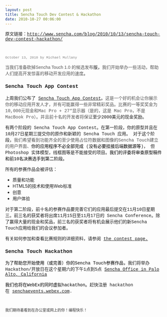 ```yaml
---
layout: post
title: Sencha Touch Dev Contest & Hackathon
date: 2010-10-27 00:06:00
---
```

<span style="font-family: Courier;">原文链接：</span>[<span style="font-family: Courier;">http://www.sencha.com/blog/2010/10/13/sencha-touch-dev-contest-hackathon/</span>](http://www.sencha.com/blog/2010/10/13/sencha-touch-dev-contest-hackathon/)

&nbsp;

<span style="color: gray; font-size: 11px; font-weight: normal; margin-bottom: 5px; display: block; font-family: Courier;" class="date-header">October 13, 2010 by Michael Mullany</span>

<div style="padding: 0px; margin: 0px;" class="entry">

<span style="font-family: Courier;"><span style="color: #555555; font-family: Helvetica, Arial, Verdana, Geneva, sans-serif;">当我们准备砍掉Sencha Touch 1.0 的候选发布</span>版，</span><span style="color: #555555;">我们开始举办一些活动，帮助人们提高开发惊喜的移动开发应用的速度</span><span style="font-family: Courier;">。</span>

### <span style="font-family: Courier;">Sencha Touch App Contest</span>

<span style="font-family: Courier;">上周我们公布了&nbsp;</span>[<span style="font-family: Courier;">Sencha Touch App Contest</span>](http://www.sencha.com/contest/)<span style="font-family: Courier;">。</span><span style="color: #555555; font-family: verdana, 'courier new';">这是一个好的机会让你展示你的移动应用开发人才，并有可能赢得一些非常精彩奖品。</span><span style="color: #555555; font-family: verdana, 'courier new';">比赛的一等奖奖金为10,000元现金和Mac 
Pro + 27“显示器（是的，这是 Mac Pro，不是MacBook Pro）。并且前十名的开发者将保证</span><span style="font-family: Courier;">至少2000美元的现金奖励。</span>

<span style="font-family: Courier;">有两个阶段的 Sencha Touch App Contest。在第一阶段，你的原型并且在10月27日星期三提交你的原作和新颖的 Sencha Touch 应用。 对于这个阶段，</span><span style="color: #555555; font-family: verdana, 'courier new';">我们希望看到功能齐全的至少</span><span style="color: #555555; font-family: verdana, 'courier new';">使用占位符数据和图像的Sencha Touch建立的</span><span style="color: #555555; font-family: verdana, 'courier new';">用户界面、</span><span style="color: #000000; font-family: verdana, 'courier new';">你的应用程序不必全部完成</span><span style="font-family: Courier;">&nbsp;(</span><span style="color: #000000; font-family: verdana, 'courier new';">没有必要挂接后端数据源等</span><span style="font-family: Courier;">)， 但 Photoshop 实体模型，线框图等是不能接受的项目。</span><span style="color: #000000; font-family: verdana, 'courier new';">我们的评委将审查原型稿件和前10名决赛选手到第二阶段。</span><span style="font-family: Courier;">&nbsp;</span>

<span style="font-family: Courier;">所有的参赛作品会被评估：</span>

*   <span style="font-family: Courier;">质量和功能</span>
*   HTML5的技术和使用Web标准
*   <span style="font-family: Courier;">创意</span>
*   <span style="font-family: Courier;">用户体验</span>

<span style="font-family: Courier;">对于第二阶段，前十名的参赛作品要完善它们的应用最后提交在11月10日星期三。前三名的获奖者将出席11月15日至11月17日的 Sencha Conference。除了赢得大量的现金和奖品，前三名的获奖者将有机会展示他们的新Sencha Touch应用给我们的会议参加者。</span>

<span style="font-family: Courier;">有关如何参加和查看比赛规则的详细资料，请参阅&nbsp;</span>[<span style="font-family: Courier;">the contest page.</span>](http://www.sencha.com/contest/)

### <span style="font-family: Courier;">Sencha Touch Hackathon</span>

<span style="font-family: Courier;"><span style="color: #000000; font-family: verdana, 'courier new';">为了帮助您开始使用（或完善）</span></span><span style="color: #000000; font-family: verdana, 'courier new';">你的</span><span style="font-family: Courier;"><span style="color: #000000; font-family: verdana, 'courier new';">Sencha Touch参赛作品，</span>我们将举办Hackathon/开放日在这个星期六的下午1点到5点<span style="font-family: Helvetica, Arial, Verdana, Geneva, sans-serif;"><span style="font-family: Courier;">&nbsp;</span>[<span style="font-family: Courier;">Sencha Office in Palo Alto, California</span>](http://maps.google.com/maps?f=q&amp;source=s_q&amp;hl=en&amp;geocode=&amp;q=525+University+Ave,+Palo+Alto,+CA+94301&amp;sll=37.448896,-122.159338&amp;sspn=0.008211,0.006899&amp;ie=UTF8&amp;hq=&amp;hnear=525+University+Ave,+Palo+Alto,+Santa+Clara,+California+94301&amp;t=h&amp;z=17&amp;iwloc=A)</span></span>

<span id="aeaoofnhgocdbnbeljkmbjdmhbcokfdb-mousedown" style="font-family: Courier;"><span style="color: #000000; font-family: verdana, 'courier new';">我们也将在WebEx的同时虚拟hackathon。</span>赶快注册 hackathon 在&nbsp;</span>[<span style="font-family: Courier;">senchaevents.webex.com</span>](https://senchaevents.webex.com/senchaevents/onstage/g.php?t=a&amp;d=666144486)<span style="font-family: Courier;">.</span>

<span style="font-family: Courier;" face="Courier">&nbsp;</span>

<span style="font-family: Courier;" face="Courier"><span style="color: #333333;" color="#333333"><span id="aeaoofnhgocdbnbeljkmbjdmhbcokfdb-mousedown" style="font-size: 12px; line-height: 20px;">我们期待着看到在办公室或网上的你！编程快乐！</span></span></span>

</div>